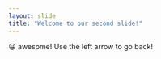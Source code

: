 ```yaml
---
layout: slide
title: "Welcome to our second slide!"
---
```

😀 awesome!
Use the left arrow to go back!
